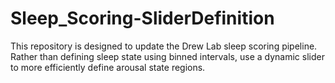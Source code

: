 # Sleep_Scoring-SliderDefinition
This repository is designed to update the Drew Lab sleep scoring pipeline. Rather than defining sleep state using binned intervals, use a dynamic slider to more efficiently define arousal state regions.
